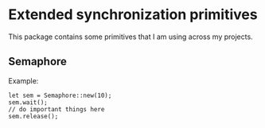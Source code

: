 # Extended synchronization primitives

This package contains some primitives that I am using across my projects.

## Semaphore

Example:
```
let sem = Semaphore::new(10);
sem.wait();
// do important things here
sem.release();
```

